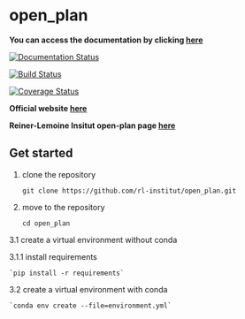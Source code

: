 # open_plan

**You can access the documentation by clicking [here](https://open-plan.readthedocs.io/en/latest/?badge=latest)**

[![Documentation Status](https://readthedocs.org/projects/open-plan/badge/?version=dev)](https://open-plan.readthedocs.io/en/latest/?badge=latest)

[![Build Status](https://travis-ci.com/rl-institut/open_plan.svg?branch=dev)](https://travis-ci.com/rl-institut/open_plan)

[![Coverage Status](https://coveralls.io/repos/github/rl-institut/open_plan/badge.svg?branch=dev)](https://coveralls.io/github/rl-institut/open_plan?branch=dev)


**Official website [here](https://open-plan-tool.org/)**

**Reiner-Lemoine Insitut open-plan page [here](https://reiner-lemoine-institut.de/en/open-plan-bottom-up-energy-transition/)**


## Get started

1. clone the repository

    `git clone https://github.com/rl-institut/open_plan.git`

2. move to the repository

    `cd open_plan`

3.1 create a virtual environment without conda

3.1.1 install requirements

    `pip install -r requirements`

3.2 create a virtual environment with conda

    `conda env create --file=environment.yml`
